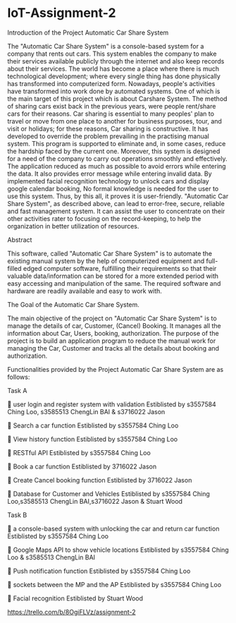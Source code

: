 # IoT-Assignment-2

Introduction of the Project Automatic Car Share System

The "Automatic Car Share System" is a console-based system for a company that rents out cars. This system enables the company to make their services available publicly through the internet and also keep records about their services. The world has become a place where there is much technological development; where every single thing has done physically has transformed into computerized form. Nowadays, people's activities have transformed into work done by automated systems. One of which is the main target of this project which is about Carshare System. The method of sharing cars exist back in the previous years, were people rent/share cars for their reasons. Car sharing is essential to many peoples' plan to travel or move from one place to another for business purposes, tour, and visit or holidays; for these reasons, Car sharing is constructive.
It has developed to override the problem prevailing in the practising manual system. This program is supported to eliminate and, in some cases, reduce the hardship faced by the current one. Moreover, this system is designed for a need of the company to carry out operations smoothly and effectively.
The application reduced as much as possible to avoid errors while entering the data. It also provides error message while entering invalid data. By implemented facial recognition technology to unlock cars and display google calendar booking, No formal knowledge is needed for the user to use this system. Thus, by this all, it proves it is user-friendly. "Automatic Car Share System", as described above, can lead to error-free, secure, reliable and fast management system. It can assist the user to concentrate on their other activities rater to focusing on the record-keeping, to help the organization in better utilization of resources.


Abstract

This software, called "Automatic Car Share System" is to automate the existing manual system by the help of computerized equipment and full-filled edged computer software, fulfilling their requirements so that their valuable data/information can be stored for a more extended period with easy accessing and manipulation of the same. The required software and hardware are readily available and easy to work with.

The Goal of the Automatic Car Share System.

The main objective of the project on "Automatic Car Share System" is to manage the details of car, Customer, (Cancel) Booking. It manages all the information about Car, Users, booking, authorization. The purpose of the project is to build an application program to reduce the manual work for managing the Car, Customer and tracks all the details about booking and authorization.


Functionalities provided by the Project Automatic Car Share System are as follows:

Task A

	user login and register system with validation
Estiblisted by s3557584 Ching Loo, s3585513 ChengLin BAI & s3716022 Jason

	Search a car function
Estiblisted by s3557584 Ching Loo

	View history function
Estiblisted by s3557584 Ching Loo

	RESTful API
Estiblisted by s3557584 Ching Loo

	Book a car function
Estiblisted by 3716022 Jason

	Create Cancel booking function
Estiblisted by 3716022 Jason

	Database for Customer and Vehicles
Estiblisted by s3557584 Ching Loo,s3585513 ChengLin BAI,s3716022 Jason & Stuart Wood

Task B

	a console-based system with unlocking the car and return car function
Estiblisted by s3557584 Ching Loo

	Google Maps API to show vehicle locations
Estiblisted by s3557584 Ching Loo & s3585513 ChengLin BAI

	Push notification function
Estiblisted by s3557584 Ching Loo

	sockets between the MP and the AP
Estiblisted by s3557584 Ching Loo

	Facial recognition
Estiblisted by Stuart Wood


https://trello.com/b/8OgiFLVz/assignment-2